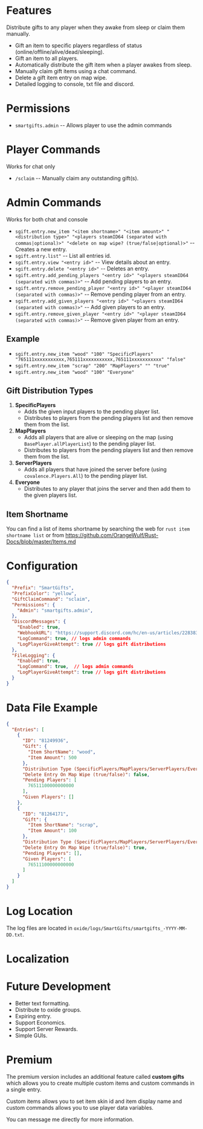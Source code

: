 # Features
Distribute gifts to any player when they awake from sleep or claim them manually.
- Gift an item to specific players regardless of status (online/offline/alive/dead/sleeping).
- Gift an item to all players.
- Automatically distribute the gift item when a player awakes from sleep.
- Manually claim gift items using a chat command.
- Delete a gift item entry on map wipe.
- Detailed logging to console, txt file and discord.

# Permissions
 - `smartgifts.admin` -- Allows player to use the admin commands

# Player Commands
Works for chat only
- `/sclaim` -- Manually claim any outstanding gift(s).

# Admin Commands
Works for both chat and console
- `sgift.entry.new_item "<item shortname>" "<item amount>" "<distribution type>" "<players steamID64 (separated with commas|optional)>" "<delete on map wipe? (true/false|optional)>"` -- Creates a new entry.
- `sgift.entry.list"` -- List all entries id.
- `sgift.entry.view "<entry id>"` -- View details about an entry.
- `sgift.entry.delete "<entry id>"` -- Deletes an entry.
- `sgift.entry.add_pending_players "<entry id>" "<players steamID64 (separated with commas)>"` -- Add pending players to an entry.
- `sgift.entry.remove_pending_player "<entry id>" "<player steamID64 (separated with commas)>"` -- Remove pending player from an entry.
- `sgift.entry.add_given_players "<entry id>" "<players steamID64 (separated with commas)>"` -- Add given players to an entry.
- `sgift.entry.remove_given_player "<entry id>" "<player steamID64 (separated with commas)>"` -- Remove given player from an entry.

## Example
 - `sgift.entry.new_item "wood" "100" "SpecificPlayers" "765111xxxxxxxxxxx,765111xxxxxxxxxxx,765111xxxxxxxxxxx" "false"`
 - `sgift.entry.new_item "scrap" "200" "MapPlayers" "" "true"`
 - `sgift.entry.new_item "wood" "100" "Everyone"`

## Gift Distribution Types
 1. **SpecificPlayers**
    - Adds the given input players to the pending player list.
    - Distributes to players from the pending players list and then remove them from the list.
 2. **MapPlayers**
    - Adds all players that are alive or sleeping on the map (using `BasePlayer.allPlayerList`) to the pending player list.
    - Distributes to players from the pending players list and then remove them from the list.
 3. **ServerPlayers**
    - Adds all players that have joined the server before (using `covalence.Players.All`) to the pending player list.
 4. **Everyone**
    - Distributes to any player that joins the server and then add them to the given players list.

## Item Shortname
You can find a list of items shortname by searching the web for `rust item shortname list` or from https://github.com/OrangeWulf/Rust-Docs/blob/master/Items.md

# Configuration
```json
{
  "Prefix": "SmartGifts",
  "PrefixColor": "yellow",
  "GiftClaimCommand": "sclaim",
  "Permissions": {
    "Admin": "smartgifts.admin",
  },
  "DiscordMessages": {
    "Enabled": true,
    "WebhookURL": "https://support.discord.com/hc/en-us/articles/228383668-Intro-to-Webhooks",
    "LogCommand": true, // logs admin commands
    "LogPlayerGiveAttempt": true // logs gift distributions
  },
  "FileLogging": {
    "Enabled": true,
    "LogCommand": true,  // logs admin commands
    "LogPlayerGiveAttempt": true // logs gift distributions
  }
}
```

# Data File Example
```json
{
  "Entries": [
    {
      "ID": "81249936",
      "Gift": {
        "Item ShortName": "wood",
        "Item Amount": 500
      },
      "Distribution Type (SpecificPlayers/MapPlayers/ServerPlayers/Everyone)": "MapPlayers",
      "Delete Entry On Map Wipe (true/false)": false,
      "Pending Players": [
        76511100000000000
      ],
      "Given Players": []
    },
    {
      "ID": "81264171",
      "Gift": {
        "Item ShortName": "scrap",
        "Item Amount": 100
      },
      "Distribution Type (SpecificPlayers/MapPlayers/ServerPlayers/Everyone)": "Everyone",
      "Delete Entry On Map Wipe (true/false)": true,
      "Pending Players": [],
      "Given Players": [
        76511100000000000
      ]
    }
  ]
}
```

# Log Location
The log files are located in `oxide/logs/SmartGifts/smartgifts_-YYYY-MM-DD.txt`.

# Localization

# Future Development
- Better text formatting.
- Distribute to oxide groups.
- Expiring entry.
- Support Economics.
- Support Server Rewards.
- Simple GUIs.

# Premium
The premium version includes an additional feature called **custom gifts** which allows you to create multiple custom items and custom commands in a single entry.

Custom items allows you to set item skin id and item display name and custom commands allows you to use player data variables.

You can message me directly for more information.